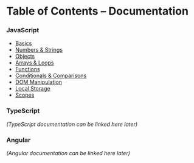 # Table of Contents – Documentation

### JavaScript

- [Basics](./Javascript/basics.md)
- [Numbers & Strings](./Javascript/string_numbers.md)
- [Objects](./Javascript/objects.md)
- [Arrays & Loops](./Javascript/arrays_and_loops.md)
- [Functions](./Javascript/functions.md)
- [Conditionals & Comparisons](./Javascript/conditional_code.md)
- [DOM Manipulation](./Javascript/dom_manipulation.md)
- [Local Storage](./Javascript/localStorage.md)
- [Scopes](./Javascript/scopes.md)

### TypeScript

_(TypeScript documentation can be linked here later)_

### Angular

_(Angular documentation can be linked here later)_
